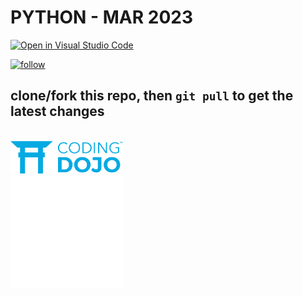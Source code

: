 # PYTHON - MAR 2023

[![Open in Visual Studio Code](https://img.shields.io/badge/open%20in%20vscode-blue??style=for-the-badge&logo=visualstudiocode)](https://open.vscode.dev/jupiterorbita/PYTHON_MAR_2023)
<!-- FOLLOW -->
[![follow](https://img.shields.io/github/followers/jupiterorbita.svg?style=social&label=Follow&maxAge=2592000)](https://github.com/jupiterorbita)
<!-- [![Open in Visual Studio Code](https://img.shields.io/badge/open%20in%20vscode-blue?style=flat-square&logo=visualstudiocode)](https://open.vscode.dev/jupiterorbita/PYTHON_MAR_2023) -->
<!-- [![Open in Visual Studio Code](https://open.vscode.dev/badges/open-in-vscode.svg)](https://open.vscode.dev/jupiterorbita/PYTHON_MAR_2023) -->

## clone/fork this repo, then `git pull` to get the latest changes

<br/>

<img src="https://raw.githubusercontent.com/jupiterorbita/git_assets/master/CD_Horizontal_Logo_Blue.png" alt="Coding Dojo Logo" width="180">

<br/>

<img src="https://raw.githubusercontent.com/jupiterorbita/git_assets/master/python-white.png" alt="stack logo" width="180">
